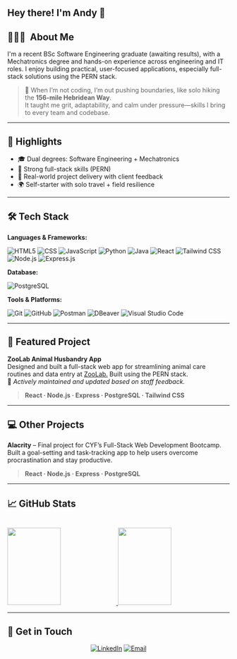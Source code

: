 <h2> Hey there! I'm Andy 👋</h2>

## 👨🏻‍💻 &nbsp;About Me

I'm a recent BSc Software Engineering graduate (awaiting results), with a Mechatronics degree and hands-on experience across engineering and IT roles. I enjoy building practical, user-focused applications, especially full-stack solutions using the PERN stack.

> 🥾 When I’m not coding, I’m out pushing boundaries, like solo hiking the **156-mile Hebridean Way**.  
> It taught me grit, adaptability, and calm under pressure—skills I bring to every team and codebase.

---

## 🌟 Highlights
- 🎓 Dual degrees: Software Engineering + Mechatronics  
- 🧠 Strong full-stack skills (PERN)  
- 🔧 Real-world project delivery with client feedback  
- 🌍 Self-starter with solo travel + field resilience  

---

## 🛠 Tech Stack

**Languages & Frameworks:**

  ![HTML5](https://img.shields.io/badge/-HTML5-333333?style=flat&logo=HTML5)
  ![CSS](https://img.shields.io/badge/-CSS-333333?style=flat&logo=CSS3&logoColor=1572B6)
  ![JavaScript](https://img.shields.io/badge/-JavaScript-333333?style=flat&logo=javascript)
  ![Python](https://img.shields.io/badge/-Python-333333?style=flat&logo=python&logoColor=3776AB)
  ![Java](https://img.shields.io/badge/-Java-333333?style=flat&logo=java&logoColor=007396)
  ![React](https://img.shields.io/badge/-React-333333?style=flat&logo=react)
  ![Tailwind CSS](https://img.shields.io/badge/-TailwindCSS-333333?style=flat&logo=tailwindcss&logoColor=38B2AC)
  ![Node.js](https://img.shields.io/badge/-Node.js-333333?style=flat&logo=node.js)
  ![Express.js](https://img.shields.io/badge/-Express.js-333333?style=flat&logo=express)

**Database:**

  ![PostgreSQL](https://img.shields.io/badge/-PostgreSQL-333333?style=flat&logo=postgresql)

**Tools & Platforms:**

  ![Git](https://img.shields.io/badge/-Git-333333?style=flat&logo=git)
  ![GitHub](https://img.shields.io/badge/-GitHub-333333?style=flat&logo=github)
  ![Postman](https://img.shields.io/badge/-Postman-333333?style=flat&logo=postman&logoColor=FF6C37)
  ![DBeaver](https://img.shields.io/badge/-DBeaver-333333?style=flat)
  ![Visual Studio Code](https://img.shields.io/badge/-Visual%20Studio%20Code-333333?style=flat&logo=visual-studio-code&logoColor=007ACC)

---

## 🐾 Featured Project

  **ZooLab Animal Husbandry App**  
  Designed and built a full-stack web app for streamlining animal care routines and data entry at <a href="https://www.linkedin.com/company/zoolabuk/" target="_blank" rel="noopener noreferrer">ZooLab.</a>
 Built using the PERN stack.  
  📌 *Actively maintained and updated based on staff feedback.* 
  > **React · Node.js · Express · PostgreSQL · Tailwind CSS**

---

## 💻 Other Projects

**Alacrity** – Final project for CYF’s Full-Stack Web Development Bootcamp.  
Built a goal-setting and task-tracking app to help users overcome procrastination and stay productive.
> **React · Node.js · Express · PostgreSQL**

---

## 📈 GitHub Stats

<br/>
<a href="https://github.com/andy-robertson">
  <img height="175em" width="49%" src="https://github-readme-stats.vercel.app/api?username=andy-robertson&theme=buefy&show_icons=true" />
  <img height="175em" width="49%" src="https://github-readme-stats.vercel.app/api/top-langs/?username=andy-robertson&theme=buefy&layout=compact" />
</a>
<br/>

---

## 🤝 Get in Touch

<p align="center">
<a href="https://www.linkedin.com/in/andy~robertson/"><img alt="LinkedIn" src="https://img.shields.io/badge/LinkedIn-Andy%20Robertson-blue?style=flat-square&logo=linkedin"></a>
<a href="mailto:andy.robertson@posteo.uk"><img alt="Email" src="https://img.shields.io/badge/Email-andy.robertson@posteo.uk-blue?style=flat-square&logo=gmail"></a>
</p>

